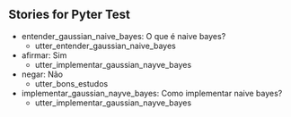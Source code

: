 ## Stories for Pyter Test
* entender_gaussian_naive_bayes: O que é naive bayes?
    - utter_entender_gaussian_naive_bayes
* afirmar: Sim
    - utter_implementar_gaussian_nayve_bayes
* negar: Não   <!-- predicted: responder_negativamente_diretamente: Não -->
    - utter_bons_estudos
* implementar_gaussian_nayve_bayes: Como implementar naive bayes?
    - utter_implementar_gaussian_nayve_bayes



